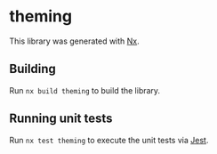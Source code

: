 # theming

This library was generated with [Nx](https://nx.dev).

## Building

Run `nx build theming` to build the library.

## Running unit tests

Run `nx test theming` to execute the unit tests via [Jest](https://jestjs.io).
